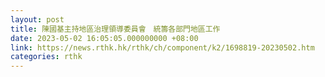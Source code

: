 ```yaml
---
layout: post
title: 陳國基主持地區治理領導委員會　統籌各部門地區工作
date: 2023-05-02 16:05:05.000000000 +08:00
link: https://news.rthk.hk/rthk/ch/component/k2/1698819-20230502.htm
categories: rthk
---
```




